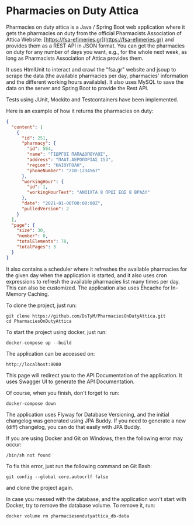 # Pharmacies on Duty Attica

Pharmacies on duty attica is a Java / Spring Boot web application where it gets the pharmacies on duty from the official
Pharmacists Association of Attica Website: [https://fsa-efimeries.gr](https://fsa-efimeries.gr)
and provides them as a REST API in JSON format. You can get the pharmacies on duty for any number of days you want, e.g.,
for the whole next week, as long as Pharmacists Association of Attica provides them.

It uses HtmlUnit to interact and crawl the "fsa.gr" website and jsoup to scrape the data
(the available pharmacies per day, pharmacies' information and the different working hours available). It also uses
MySQL to save the data on the server and Spring Boot to provide the Rest API.

Tests using JUnit, Mockito and Testcontainers have been implemented.

Here is an example of how it returns the pharmacies on duty:

```json
{
  "content": [
    {
      "id": 251,
      "pharmacy": {
        "id": 564,
        "name": "ΓΙΩΡΓΟΣ ΠΑΠΑΔΟΠΟΥΛΟΣ",
        "address": "ΠΛΑΤ.ΑΕΡΟΠΟΡΙΑΣ 153",
        "region": "ΗΛΙΟΥΠΟΛΗ",
        "phoneNumber": "210-1234567"
      },
      "workingHour": {
        "id": 1,
        "workingHourText": "ΑΝΟΙΧΤΑ 8 ΠΡΩΙ ΕΩΣ 8 ΒΡΑΔΥ"
      },
      "date": "2021-01-06T00:00:00Z",
      "pulledVersion": 2
    }
  ],
  "page": {
    "size": 30,
    "number": 0,
    "totalElements": 78,
    "totalPages": 3
  }
}
```

It also contains a scheduler where it refreshes the available pharmacies for the given day when the application is
started, and it also uses cron expressions to refresh the available pharmacies list many times per day. This can also be
customized. The application also uses Ehcache for In-Memory Caching.

To clone the project, just run:

```shell
git clone https://github.com/DsTyM/PharmaciesOnDutyAttica.git
cd PharmaciesOnDutyAttica
```

To start the project using docker, just run:

```shell
docker-compose up --build
```

The application can be accessed on:

```
http://localhost:8080
```

This page will redirect you to the API Documentation of the application. It uses Swagger UI to generate the API
Documentation.

Of course, when you finish, don't forget to run:

```shell
docker-compose down
```

The application uses Flyway for Database Versioning, and the initial changelog was generated using JPA Buddy.
If you need to generate a new (diff) changelog, you can do that easily with JPA Buddy.

If you are using Docker and Git on Windows, then the following error may occur:

```
/bin/sh not found
```

To fix this error, just run the following command on Git Bash:

```shell
git config --global core.autocrlf false
```

and clone the project again.

In case you messed with the database, and the application won't start with Docker, try to remove the database volume. 
To remove it, run:

```shell
docker volume rm pharmaciesondutyattica_db-data
```
